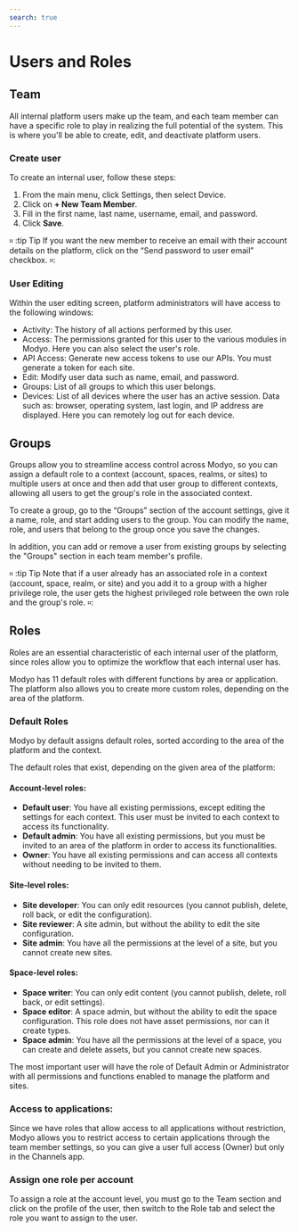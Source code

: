 ```yaml
---
search: true
---
```


# Users and Roles

## Team

All internal platform users make up the team, and each team member can have a specific role to play in realizing the full potential of the system. This is where you'll be able to create, edit, and deactivate platform users.

### Create user

To create an internal user, follow these steps:

1. From the main menu, click Settings, then select Device.
1. Click on **+ New Team Member**.
1. Fill in the first name, last name, username, email, and password.
1. Click **Save**.

። :tip Tip
If you want the new member to receive an email with their account details on the platform, click on the “Send password to user email” checkbox.
።:

### User Editing

Within the user editing screen, platform administrators will have access to the following windows:

- Activity: The history of all actions performed by this user.
- Access: The permissions granted for this user to the various modules in Modyo. Here you can also select the user's role.
- API Access: Generate new access tokens to use our APIs. You must generate a token for each site.
- Edit: Modify user data such as name, email, and password.
- Groups: List of all groups to which this user belongs.
- Devices: List of all devices where the user has an active session. Data such as: browser, operating system, last login, and IP address are displayed. Here you can remotely log out for each device.

## Groups

Groups allow you to streamline access control across Modyo, so you can assign a default role to a context (account, spaces, realms, or sites) to multiple users at once and then add that user group to different contexts, allowing all users to get the group's role in the associated context.

To create a group, go to the “Groups” section of the account settings, give it a name, role, and start adding users to the group. You can modify the name, role, and users that belong to the group once you save the changes.

In addition, you can add or remove a user from existing groups by selecting the "Groups" section in each team member's profile.

። :tip Tip
Note that if a user already has an associated role in a context (account, space, realm, or site) and you add it to a group with a higher privilege role, the user gets the highest privileged role between the own role and the group's role.
።:

## Roles

Roles are an essential characteristic of each internal user of the platform, since roles allow you to optimize the workflow that each internal user has.

Modyo has 11 default roles with different functions by area or application. The platform also allows you to create more custom roles, depending on the area of the platform.

### Default Roles

Modyo by default assigns default roles, sorted according to the area of the platform and the context.

The default roles that exist, depending on the given area of the platform:

#### Account-level roles:

- **Default user**: You have all existing permissions, except editing the settings for each context. This user must be invited to each context to access its functionality.
- **Default admin**: You have all existing permissions, but you must be invited to an area of the platform in order to access its functionalities.
- **Owner**: You have all existing permissions and can access all contexts without needing to be invited to them.

#### Site-level roles:

- **Site developer**: You can only edit resources (you cannot publish, delete, roll back, or edit the configuration).
- **Site reviewer**: A site admin, but without the ability to edit the site configuration.
- **Site admin**: You have all the permissions at the level of a site, but you cannot create new sites.

#### Space-level roles:

- **Space writer**: You can only edit content (you cannot publish, delete, roll back, or edit settings).
- **Space editor**: A space admin, but without the ability to edit the space configuration. This role does not have asset permissions, nor can it create types.
- **Space admin**: You have all the permissions at the level of a space, you can create and delete assets, but you cannot create new spaces.

The most important user will have the role of Default Admin or Administrator with all permissions and functions enabled to manage the platform and sites.

### Access to applications:
Since we have roles that allow access to all applications without restriction, Modyo allows you to restrict access to certain applications through the team member settings, so you can give a user full access (Owner) but only in the Channels app.

### Assign one role per account

To assign a role at the account level, you must go to the Team section and click on the profile of the user, then switch to the Role tab and select the role you want to assign to the user.
